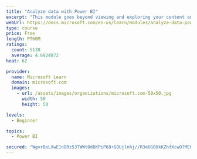 ```yaml
---
title: "Analyze data with Power BI"
excerpt: "This module goes beyond viewing and exploring your content and explains how to interact with it by working with reports and dashboards to uncover and share new business insights."
webUrl: https://docs.microsoft.com/en-us/learn/modules/analyze-data-power-bi/
type: course
price: Free
length: PT60M
ratings:
  count: 5138
  average: 4.6924872
heat: 62

provider:
  name: Microsoft Learn
  domain: microsoft.com
  images:
    - url: /assets/images/organizations/microsoft.com-50x50.jpg
      width: 50
      height: 50

levels:
  - Beginner

topics:
  - Power BI

secured: "WgvrBsLXwE1nDRz53TWWtOd8KPiP68+GOUjlnhj//R3eUG0UkKZhfXcwO7MEGw6TQTcg68VLwtMUF3Lfo3epIAd9iMZ/39JAB6IhYiyFZF/jwvny2yKnGhbe5Tg7I64WtNZMktW2ArQZybjJyn833nGm8GqGBPpPJvdF+pVibUsJvL1RIFZU/gMlA46yFklJK4RIIqQ0BQsfKO7NgN4nbvuzCpydA3f7xGvsMx5rgqb+dl1/6KLa8UMv0z0O/gQclOfKMAm2zyYLwMx4xtc4F1Ban8nZhjrD20D/J3xtcm8srcoBRBim5MJC74BtvsWKGiwmAHnowVaqFEW9kYdXtQ4V1Z7kcDf/HvMkZqBxe/TsmvE3zAvoC9tDIxCD+mm2NYjN/seWcN9GAsHeK7G0bjVT6gfSzBgGVXGLhiI+5E4=;lhkOCcsgqr3+GbPnVS6eHQ=="
---
```


